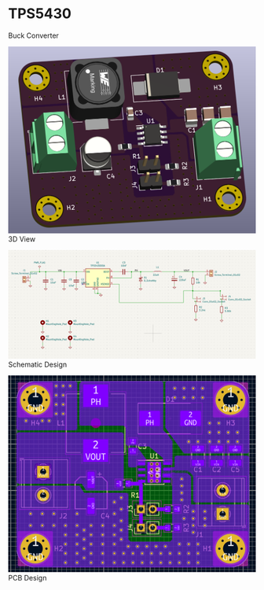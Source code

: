# TPS5430
 Buck Converter

![](img/3D.png?raw=true)
3D View

![](img/Schematic.png?raw=true)
Schematic Design

![](img/PCB.png?raw=true)
PCB Design
